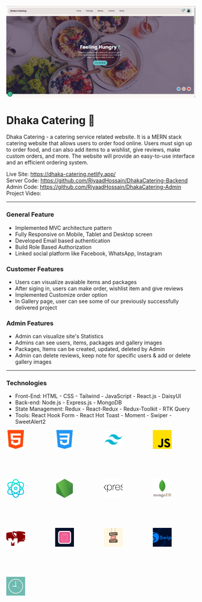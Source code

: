 ![alt text](/screenshots/banner.png)

# Dhaka Catering 🍔

<p>Dhaka Catering - a catering service related website. It is a MERN stack catering website that allows users to order food online. Users must sign up to order food, and can also add items to a wishlist, give reviews, make custom orders, and more. The website will provide an easy-to-use interface and an efficient ordering system.</p>

Live Site: https://dhaka-catering.netlify.app/
</br>
Server Code: https://github.com/RiyaadHossain/DhakaCatering-Backend
</br>
Admin Code: https://github.com/RiyaadHossain/DhakaCatering-Admin
</br>
Project Video:

<hr/>

### General Feature

- Implemented MVC architecture pattern
- Fully Responsive on Mobile, Tablet and Desktop screen
- Developed Email based authentication
- Build Role Based Authorization
- Linked social platform like Facebook, WhatsApp, Instagram

### Customer Features

- Users can visualize avaiable items and packages
- After siging in, users can make order, wishlist item and give reviews
- Implemented Customize order option
- In Gallery page, user can see some of our previously successfully delivered project

### Admin Features

- Admin can visualize site's Statistics
- Admins can see users, items, packages and gallery images
- Packages, Items can be created, updated, deleted by Admin
- Admin can delete reviews, keep note for specific users & add or delete gallery images

<hr/>

### Technologies

- Front-End: HTML - CSS - Tailwind - JavaScript - React.js - DaisyUI 
- Back-end: Node.js - Express.js - MongoDB
- State Management: Redux - React-Redux - Redux-Toolkit - RTK Query
- Tools: React Hook Form - React Hot Toast - Moment - Swiper - SweetAlert2

<div style="display: flex; gap: 80px; flex-wrap: wrap;">
<img style="object-fit: cover;" src="/icons/html-5.png" alt="React" height="50" width="50"/>
<img style="object-fit: cover;" src="/icons/css-3.png" alt="React" height="50" width="50"/>
<img style="object-fit: cover;" src="/icons/tailwind-css.png" alt="React" height="50" width="50"/>
<img style="object-fit: cover;" src="/icons/js.png" alt="React" height="50" width="50"/>
<img style="object-fit: cover;" src="/icons/react.png" alt="React" height="50" width="50"/>
<img style="object-fit: cover;" src="/icons/node-js.png" alt="React" height="50" width="50"/>
<img style="object-fit: cover;" src="/icons/express.png" alt="React" height="50" width="50"/>
<img style="object-fit: cover;" src="/icons/mongoDB.png" alt="React" height="50" width="50"/>
<img style="object-fit: cover;" src="/icons/mongoose.png" alt="React" height="50" width="50"/>
<img style="object-fit: cover;" src="/icons/react-hook-form.png" alt="React" height="50" width="50"/>
<img style="object-fit: cover;" src="/icons/react-hot-toast.jpg" alt="React" height="50" width="50"/>
<img style="object-fit: cover;" src="/icons/swiper.png" alt="React" height="50" width="50"/>
<img style="object-fit: cover;" src="/icons/moment.jpg" alt="React" height="50" width="50"/>
</div>



